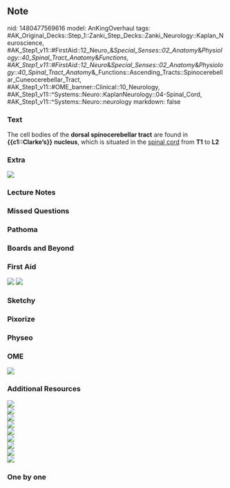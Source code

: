 ## Note
nid: 1480477569616
model: AnKingOverhaul
tags: #AK_Original_Decks::Step_1::Zanki_Step_Decks::Zanki_Neurology::Kaplan_Neuroscience, #AK_Step1_v11::#FirstAid::12_Neuro_&_Special_Senses::02_Anatomy_&_Physiology::40_Spinal_Tract_Anatomy_&_Functions, #AK_Step1_v11::#FirstAid::12_Neuro_&_Special_Senses::02_Anatomy_&_Physiology::40_Spinal_Tract_Anatomy_&_Functions::Ascending_Tracts::Spinocerebellar_Cuneocerebellar_Tract, #AK_Step1_v11::#OME_banner::Clinical::10_Neurology, #AK_Step1_v11::^Systems::Neuro::KaplanNeurology::04-Spinal_Cord, #AK_Step1_v11::^Systems::Neuro::neurology
markdown: false

### Text
<div>
  The cell bodies of the <b>dorsal spinocerebellar tract</b> are
  found in <b>{{c1::Clarke’s}}</b> <b>nucleus</b>, which is
  situated in the <u>spinal cord</u> from <b>T1</b> to <b>L2</b>
</div>

### Extra
<img src="paste-20658792694369.jpg" draggable="false">

### Lecture Notes


### Missed Questions


### Pathoma


### Boards and Beyond


### First Aid
<img src="tmpbRxfRl.png"> <img src="tmp3VxUnT.png">

### Sketchy


### Pixorize


### Physeo


### OME
<div class="ome-widget">
  <a href=
  "https://onlinemeded.org/spa/neurology?ref=anki"><img src="_OME_AnkiFlashcards_Topic_1.png"></a>
</div>

### Additional Resources
<div>
  <div><img src="paste-9049496093440.jpg"></div>
  <div><img src="paste-206420423214430.jpg"></div>
  <div>
    <div><img src="paste-199187698287978.jpg"></div>
    <div><img src="paste-204328774141266.jpg"></div>
  </div>
  <div><img src="paste-198865575739552.jpg"></div>
  <div><img src="paste-198990129791118.jpg"></div>
  <div><img src="paste-199041669399018.jpg"></div>
  <div><img src="paste-199101798941064.jpg"></div>
  <div><img src="paste-10715943404462.jpg"></div>
</div>

### One by one

